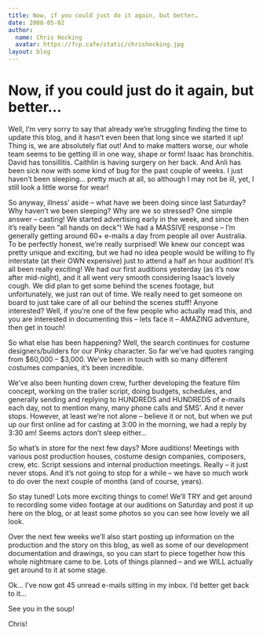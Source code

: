 ```yaml
---
title: Now, if you could just do it again, but better…
date: 2008-05-02
author:
  name: Chris Hocking
  avatar: https://fcp.cafe/static/chrishocking.jpg
layout: blog
---
```

# Now, if you could just do it again, but better…

Well, I’m very sorry to say that already we’re struggling finding the time to update this blog, and it hasn’t even been that long since we started it up! Thing is, we are absolutely flat out! And to make matters worse, our whole team seems to be getting ill in one way, shape or form! Isaac has bronchitis. David has tonsillitis. Caithlin is having surgery on her back. And Anli has been sick now with some kind of bug for the past couple of weeks. I just haven’t been sleeping… pretty much at all, so although I may not be ill, yet, I still look a little worse for wear!

So anyway, illness’ aside – what have we been doing since last Saturday? Why haven’t we been sleeping? Why are we so stressed? One simple answer – casting! We started advertising early in the week, and since then it’s really been “all hands on deck”! We had a MASSIVE response – I’m generally getting around 60+ e-mails a day from people all over Australia. To be perfectly honest, we’re really surprised! We knew our concept was pretty unique and exciting, but we had no idea people would be willing to fly interstate (at their OWN expensive) just to attend a half an hour audition! It’s all been really exciting! We had our first auditions yesterday (as it’s now after mid-night), and it all went very smooth considering Isaac’s lovely cough. We did plan to get some behind the scenes footage, but unfortunately, we just ran out of time. We really need to get someone on board to just take care of all our behind the scenes stuff! Anyone interested? Well, if you’re one of the few people who actually read this, and you are interested in documenting this – lets face it – AMAZING adventure, then get in touch!

So what else has been happening? Well, the search continues for costume designers/builders for our Pinky character. So far we’ve had quotes ranging from $60,000 – $3,000. We’ve been in touch with so many different costumes companies, it’s been incredible.

We’ve also been hunting down crew, further developing the feature film concept, working on the trailer script, doing budgets, schedules, and generally sending and replying to HUNDREDS and HUNDREDS of e-mails each day, not to mention many, many phone calls and SMS’. And it never stops. However, at least we’re not alone – believe it or not, but when we put up our first online ad for casting at 3:00 in the morning, we had a reply by 3:30 am! Seems actors don’t sleep either…

So what’s in store for the next few days? More auditions! Meetings with various post production houses, costume design companies, composers, crew, etc. Script sessions and internal production meetings. Really – it just never stops. And it’s not going to stop for a while – we have so much work to do over the next couple of months (and of course, years).

So stay tuned! Lots more exciting things to come! We’ll TRY and get around to recording some video footage at our auditions on Saturday and post it up here on the blog, or at least some photos so you can see how lovely we all look.

Over the next few weeks we’ll also start posting up information on the production and the story on this blog, as well as some of our development documentation and drawings, so you can start to piece together how this whole nightmare came to be. Lots of things planned – and we WILL actually get around to it at some stage.

Ok… I’ve now got 45 unread e-mails sitting in my inbox. I’d better get back to it…

See you in the soup!

Chris!